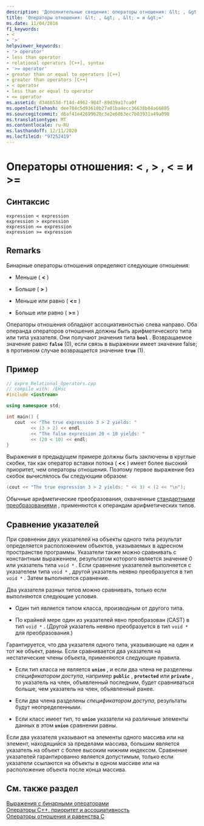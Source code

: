 ```yaml
---
description: 'Дополнительные сведения: операторы отношения: &lt; , &gt; , &lt; = и &gt;='
title: 'Операторы отношения: &lt; , &gt; , &lt; = и &gt;='
ms.date: 11/04/2016
f1_keywords:
- <
- '>'
helpviewer_keywords:
- '> operator'
- less than operator
- relational operators [C++], syntax
- '>= operator'
- greater than or equal to operators [C++]
- greater than operators [C++]
- < operator
- less than or equal to operator
- <= operator
ms.assetid: d346b53d-f14d-4962-984f-89d39a17ca0f
ms.openlocfilehash: dee784c5d93610b27a01ba4ecc36638b84a66885
ms.sourcegitcommit: d6af41e42699628c3e2e6063ec7b03931a49a098
ms.translationtype: MT
ms.contentlocale: ru-RU
ms.lasthandoff: 12/11/2020
ms.locfileid: "97252419"
---
```

# <a name="relational-operators-lt-gt-lt-and-gt"></a>Операторы отношения: &lt; , &gt; , &lt; = и &gt;=

## <a name="syntax"></a>Синтаксис

```
expression < expression
expression > expression
expression <= expression
expression >= expression
```

## <a name="remarks"></a>Remarks

Бинарные операторы отношения определяют следующие отношения:

- Меньше ( **\<** )

- Больше ( **>** )

- Меньше или равно ( **\<=** )

- Больше или равно ( **>=** )

Операторы отношения обладают ассоциативностью слева направо. Оба операнда операторов отношения должны быть арифметического типа или типа указателя. Они получают значения типа **`bool`** . Возвращаемое значение равно **`false`** (0), если связь в выражении имеет значение false; в противном случае возвращается значение **`true`** (1).

## <a name="example"></a>Пример

```cpp
// expre_Relational_Operators.cpp
// compile with: /EHsc
#include <iostream>

using namespace std;

int main() {
   cout  << "The true expression 3 > 2 yields: "
         << (3 > 2) << endl
         << "The false expression 20 < 10 yields: "
         << (20 < 10) << endl;
}
```

Выражения в предыдущем примере должны быть заключены в круглые скобки, так как оператор вставки потока ( **<<** ) имеет более высокий приоритет, чем операторы отношения. Поэтому первое выражение без скобок вычислялось бы следующим образом:

```cpp
(cout << "The true expression 3 > 2 yields: " << 3) < (2 << "\n");
```

Обычные арифметические преобразования, охваченные [стандартными преобразованиями](standard-conversions.md) , применяются к операндам арифметических типов.

## <a name="comparing-pointers"></a>Сравнение указателей

При сравнении двух указателей на объекты одного типа результат определяется расположением объектов, указываемых в адресном пространстве программы. Указатели также можно сравнивать с константным выражением, результатом которого является значение 0 или указатель типа `void *` . Если сравнение указателей выполняется с указателем типа `void *` , другой указатель неявно преобразуется в тип `void *` . Затем выполняется сравнение.

Два указателя разных типов можно сравнивать, только если выполняются следующие условия.

- Один тип является типом класса, производным от другого типа.

- По крайней мере один из указателей явно преобразован (CAST) в тип `void *` . (Другой указатель неявно преобразуется в тип `void *` для преобразования.)

Гарантируется, что два указателя одного типа, указывающие на один и тот же объект, равны. Если сравнивается два указателя на нестатические члены объекта, применяются следующие правила.

- Если тип класса не является **`union`** , и если два члена не разделены *спецификатором доступа*, например **`public`** , **`protected`** или **`private`** , то указатель на член, объявленный последним, будет сравниваться больше, чем указатель на член, объявленный ранее.

- Если два члена разделены *спецификатором доступа*, результаты будут неопределенными.

- Если класс имеет тип, то **`union`** указатели на различные элементы данных в этом **`union`** сравнении равны.

Если два указателя указывают на элементы одного массива или на элемент, находящийся за пределами массива, большим является указатель на объект с более высоким нижним индексом. Сравнение указателей гарантированно является допустимым, только если указатели ссылаются на объекты в одном массиве или на расположение объекта после конца массива.

## <a name="see-also"></a>См. также раздел

[Выражения с бинарными операторами](../cpp/expressions-with-binary-operators.md)<br/>
[Операторы C++, приоритет и ассоциативность](../cpp/cpp-built-in-operators-precedence-and-associativity.md)<br/>
[Операторы отношения и равенства C](../c-language/c-relational-and-equality-operators.md)
